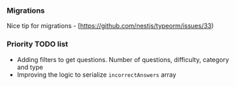 ### Migrations

Nice tip for migrations - [https://github.com/nestjs/typeorm/issues/33)

### Priority TODO list

- Adding filters to get questions. Number of questions, difficulty, category and type
- Improving the logic to serialize `incorrectAnswers` array
